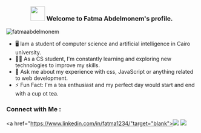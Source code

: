 <h3 align="center">
  <img src="https://media.giphy.com/media/wJP2Z0HVBKfEw6nYJI/giphy.gif"width="38">
  Welcome to Fatma Abdelmonem's profile.
</h3>

<p align="left"> <img src="https://komarev.com/ghpvc/?username=fatmaabdelmonem&label=Profile%20views&color=0e7777&style=flat" alt="fatmaabdelmonem"/></p>

- 🖥️ Iam a student of computer science and artificial intelligence in Cairo university.
- 👨‍💻 As a CS student, I'm constantly learning and exploring new technologies to improve my skills.
- 💬 Ask me about my experience with css, JavaScript or anything related to web development.
- ⚡ Fun Fact: I'm a tea enthusiast and my perfect day would start and end with a cup ot tea.

### Connect with Me :
<p align="left">
  
<a href="https://www.linkedin.com/in/fatma1234/"target="blank"><img src="https://img.shields.io/badge/-Fatma%20Abdelmonem-0077B5?style=for-the-badge&logo=Linkedin&logoColor=white"/></a>
<a href="https://www.facebook.com/profile.php?id=100021842467725&mibextid=LQQJ4d" target="_blank"><img src="https://img.shields.io/badge/-Fatma%20Abdelmonem-0077B5?style=for-the-badge&logo=Facebook&logoColor=white"/></a>
